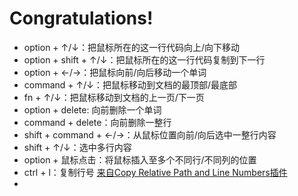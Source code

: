 # Congratulations!
- option + ↑/↓：把鼠标所在的这一行代码向上/向下移动
- option + shift + ↑/↓：把鼠标所在的这一行代码复制到下一行
- option + ←/→：把鼠标向前/向后移动一个单词
- command + ↑/↓：把鼠标移动到文档的最顶部/最底部
- fn + ↑/↓：把鼠标移动到文档的上一页/下一页
- option + delete: 向前删除一个单词
- command + delete：向前删除一整行
- shift + command + ←/→：从鼠标位置向前/向后选中一整行内容
- shift + ↑/↓：选中多行内容
- option + 鼠标点击：将鼠标插入至多个不同行/不同列的位置
- ctrl + l：复制行号 [来自Copy Relative Path and Line Numbers插件](https://marketplace.visualstudio.com/items?itemName=ezforo.copy-relative-path-and-line-numbers)
- 